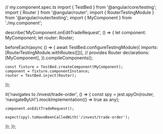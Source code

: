 // my.component.spec.ts
import { TestBed } from '@angular/core/testing';
import { Router } from '@angular/router';
import { RouterTestingModule } from '@angular/router/testing';
import { MyComponent } from './my.component';

describe('MyComponent.onEditTradeRequest', () => {
  let component: MyComponent;
  let router: Router;

  beforeEach(async () => {
    await TestBed.configureTestingModule({
      imports: [RouterTestingModule.withRoutes([])], // provides Router
      declarations: [MyComponent],
    }).compileComponents();

    const fixture = TestBed.createComponent(MyComponent);
    component = fixture.componentInstance;
    router = TestBed.inject(Router);
  });

  it('navigates to /invest/trade-order', () => {
    const spy = jest.spyOn(router, 'navigateByUrl').mockImplementation(() => true as any);

    component.onEditTradeRequest();

    expect(spy).toHaveBeenCalledWith('/invest/trade-order');
  });
});